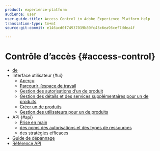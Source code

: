 ```yaml
---
product: experience-platform
audience: user
user-guide-title: Access Control in Adobe Experience Platform Help
translation-type: tm+mt
source-git-commit: e146acd0f74937039b80fc43c6ea96cef7ddea4f

---
```



# Contrôle d’accès {#access-control}

* [de](home.md)
* Interface utilisateur {#ui}
   * [Aperçu](ui/overview.md)
   * [Parcourir l’espace de travail](ui/browse.md)
   * [Gestion des autorisations d’un de produit](ui/permissions.md)
   * [Gestion des détails et des services supplémentaires pour un de produits](ui/details-and-services.md)
   * [Créer un de produits](ui/create-profile.md)
   * [Gestion des utilisateurs pour un de produits](ui/users.md)
* API {#api}
   * [Prise en main](api/getting-started.md)
   * [des noms des autorisations et des types de ressources](api/permissions-and-resource-types.md)
   * [des stratégies efficaces](api/effective-policies.md)
* [Guide de dépannage](troubleshooting-guide.md)
* [Référence API](https://www.adobe.io/apis/experienceplatform/home/api-reference.html#!acpdr/swagger-specs/access-control.yaml)